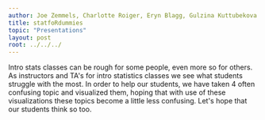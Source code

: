 ```yaml
---
author: Joe Zemmels, Charlotte Roiger, Eryn Blagg, Gulzina Kuttubekova
title: statfoRdummies
topic: "Presentations"
layout: post
root: ../../../
---
```


Intro stats classes can be rough for some people, even more so for others. As instructors and TA's for intro statistics classes we see what students struggle with the most. In order to help our students, we have taken 4 often confusing topic and visualized them, hoping that with use of these visualizations these topics become a little less confusing. Let's hope that our students think so too. 
